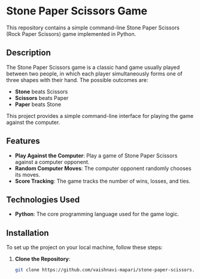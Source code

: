 # Stone Paper Scissors Game

This repository contains a simple command-line Stone Paper Scissors (Rock Paper Scissors) game implemented in Python.

## Description

The Stone Paper Scissors game is a classic hand game usually played between two people, in which each player simultaneously forms one of three shapes with their hand. The possible outcomes are:
- **Stone** beats Scissors
- **Scissors** beats Paper
- **Paper** beats Stone

This project provides a simple command-line interface for playing the game against the computer.

## Features

- **Play Against the Computer**: Play a game of Stone Paper Scissors against a computer opponent.
- **Random Computer Moves**: The computer opponent randomly chooses its moves.
- **Score Tracking**: The game tracks the number of wins, losses, and ties.

## Technologies Used

- **Python**: The core programming language used for the game logic.

## Installation

To set up the project on your local machine, follow these steps:

1. **Clone the Repository**: 
   ```bash
   git clone https://github.com/vaishnavi-mapari/stone-paper-scissors.git
